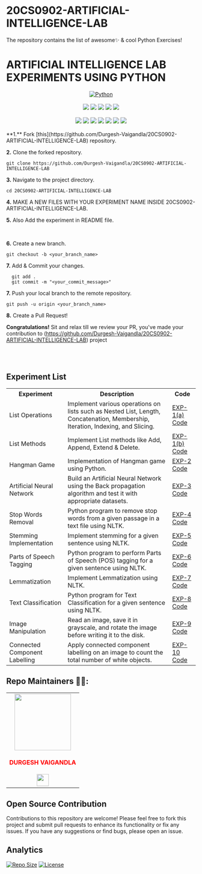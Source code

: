 # 20CS0902-ARTIFICIAL-INTELLIGENCE-LAB
The repository contains the list of awesome✨ &amp; cool Python Exercises!

<h1 style="align=center">ARTIFICIAL INTELLIGENCE LAB EXPERIMENTS USING PYTHON</h1>

<div align="center">
<a href="https://github.com/topics/python"><img alt="Python" src="https://img.shields.io/badge/PYTHON%20-%23E34F26.svg?&style=for-the-badge"/></a>
<br>
<br>
<a href="https://github.com/Durgesh-Vaigandla/20CS0902-ARTIFICIAL-INTELLIGENCE-LAB"><img src="https://badges.frapsoft.com/os/v1/open-source.svg?v=103"></a>
<a href="https://github.com/Durgesh-Vaigandla/20CS0902-ARTIFICIAL-INTELLIGENCE-LAB"><img src="https://img.shields.io/badge/Built%20by-developers%20%3C%2F%3E-0059b3"></a>
<a href="https://github.com/Durgesh-Vaigandla/20CS0902-ARTIFICIAL-INTELLIGENCE-LAB"><img src="https://img.shields.io/static/v1.svg?label=Contributions&message=Welcome&color=yellow"></a>
<a href="https://github.com/Durgesh-Vaigandla/"><img src="https://img.shields.io/badge/Maintained%3F-yes-brightgreen.svg?v=103"></a>
<a href="https://github.com/Durgesh-Vaigandla/20CS0902-ARTIFICIAL-INTELLIGENCE-LAB/blob/main/LICENSE"><img src="https://img.shields.io/badge/license-MIT-blue.svg?v=103"></a>
<br>

<br>
<a href="https://github.com/Durgesh-Vaigandla/20CS0902-ARTIFICIAL-INTELLIGENCE-LAB/graphs/contributors"><img src="https://img.shields.io/github/contributors/Durgesh-Vaigandla/20CS0902-ARTIFICIAL-INTELLIGENCE-LAB?color=brightgreen"></a>
<a href="https://github.com/Durgesh-Vaigandla/20CS0902-ARTIFICIAL-INTELLIGENCE-LAB/stargazers"><img src="https://img.shields.io/github/stars/Durgesh-Vaigandla/20CS0902-ARTIFICIAL-INTELLIGENCE-LAB?color=0059b3"></a>
<a href="https://github.com/Durgesh-Vaigandla/20CS0902-ARTIFICIAL-INTELLIGENCE-LAB/network/members"><img src="https://img.shields.io/github/forks/Durgesh-Vaigandla/20CS0902-ARTIFICIAL-INTELLIGENCE-LAB?color=yellow"></a>
<a href="https://github.com/Durgesh-Vaigandla/20CS0902-ARTIFICIAL-INTELLIGENCE-LAB/issues"><img src="https://img.shields.io/github/issues/Durgesh-Vaigandla/20CS0902-ARTIFICIAL-INTELLIGENCE-LAB?color=0059b3"></a>
<a href="https://github.com/Durgesh-Vaigandla/20CS0902-ARTIFICIAL-INTELLIGENCE-LAB/issues?q=is%3Aissue+is%3Aclosed"><img src="https://img.shields.io/github/issues-closed-raw/Durgesh-Vaigandla/20CS0902-ARTIFICIAL-INTELLIGENCE-LAB?color=yellow"></a>
<a href="https://github.com/Durgesh-Vaigandla/20CS0902-ARTIFICIAL-INTELLIGENCE-LAB/pulls"><img src="https://img.shields.io/github/issues-pr/Durgesh-Vaigandla/20CS0902-ARTIFICIAL-INTELLIGENCE-LAB?color=brightgreen"></a>
<a href="https://github.com/Durgesh-Vaigandla/20CS0902-ARTIFICIAL-INTELLIGENCE-LAB/pulls?q=is%3Apr+is%3Aclosed"><img src="https://img.shields.io/github/issues-pr-closed-raw/Durgesh-Vaigandla/20CS0902-ARTIFICIAL-INTELLIGENCE-LAB?color=0059b3"></a> 

</div>

<br>
**1.** Fork [this](https://github.com/Durgesh-Vaigandla/20CS0902-ARTIFICIAL-INTELLIGENCE-LAB) repository.

**2.** Clone the forked repository.

```terminal
git clone https://github.com/Durgesh-Vaigandla/20CS0902-ARTIFICIAL-INTELLIGENCE-LAB 
```

**3.** Navigate to the project directory.

```terminal
cd 20CS0902-ARTIFICIAL-INTELLIGENCE-LAB
```

**4.**  MAKE A NEW FILES WITH YOUR EXPERIMENT NAME INSIDE 20CS0902-ARTIFICIAL-INTELLIGENCE-LAB.
<br>

**5.**  Also Add the experiment in README file.
          
 
<br>

**6.** Create a new branch.

```terminal
git checkout -b <your_branch_name>
```

**7.** Add & Commit your changes.

```terminal
  git add .
  git commit -m "<your_commit_message>"
```

**7.** Push your local branch to the remote repository.

```terminal
git push -u origin <your_branch_name>
```

**8.** Create a Pull Request!

**Congratulations!** Sit and relax till we review your PR, you've made your contribution to (https://github.com/Durgesh-Vaigandla/20CS0902-ARTIFICIAL-INTELLIGENCE-LAB) project

<br>

<br>
<h2>Experiment List</h2>
    <table style="width: 100%; border-collapse: collapse;">
        <tr>
            <th>Experiment</th>
            <th>Description</th>
            <th>Code</th>
        </tr>
        <tr>
            <td>List Operations</td>
            <td>Implement various operations on lists such as Nested List, Length, Concatenation, Membership, Iteration, Indexing, and Slicing.</td>
            <td><a href="https://github.com/Durgesh-Vaigandla/20CS0902-ARTIFICIAL-INTELLIGENCE-LAB/blob/main/EXP-1(A).py">EXP-1(a) Code</a></td>
        </tr>
        <tr>
            <td>List Methods</td>
            <td>Implement List methods like Add, Append, Extend & Delete.</td>
            <td><a href="https://github.com/Durgesh-Vaigandla/20CS0902-ARTIFICIAL-INTELLIGENCE-LAB/blob/main/EXP-1(B).py">EXP-1(b) Code</a></td>
        </tr>
        <tr>
            <td>Hangman Game</td>
            <td>Implementation of Hangman game using Python.</td>
            <td><a href="https://github.com/Durgesh-Vaigandla/20CS0902-ARTIFICIAL-INTELLIGENCE-LAB/blob/main/EXP-2.py">EXP-2 Code</a></td>
        </tr>
        <tr>
            <td>Artificial Neural Network</td>
            <td>Build an Artificial Neural Network using the Back propagation algorithm and test it with appropriate datasets.</td>
            <td><a href="https://github.com/Durgesh-Vaigandla/20CS0902-ARTIFICIAL-INTELLIGENCE-LAB/blob/main/EXP-3.py">EXP-3 Code</a></td>
        </tr>
        <tr>
            <td>Stop Words Removal</td>
            <td>Python program to remove stop words from a given passage in a text file using NLTK.</td>
            <td><a href="https://github.com/Durgesh-Vaigandla/20CS0902-ARTIFICIAL-INTELLIGENCE-LAB/blob/main/EXP-4.py">EXP-4 Code</a></td>
        </tr>
        <tr>
            <td>Stemming Implementation</td>
            <td>Implement stemming for a given sentence using NLTK.</td>
            <td><a href="https://github.com/Durgesh-Vaigandla/20CS0902-ARTIFICIAL-INTELLIGENCE-LAB/blob/main/EXP-5.py">EXP-5 Code</a></td>
        </tr>
        <tr>
            <td>Parts of Speech Tagging</td>
            <td>Python program to perform Parts of Speech (POS) tagging for a given sentence using NLTK.</td>
            <td><a href="https://github.com/Durgesh-Vaigandla/20CS0902-ARTIFICIAL-INTELLIGENCE-LAB/blob/main/EXP-6.py">EXP-6 Code</a></td>
        </tr>
        <tr>
            <td>Lemmatization</td>
            <td>Implement Lemmatization using NLTK.</td>
            <td><a href="https://github.com/Durgesh-Vaigandla/20CS0902-ARTIFICIAL-INTELLIGENCE-LAB/blob/main/EXP-7.py">EXP-7 Code</a></td>
        </tr>
        <tr>
            <td>Text Classification</td>
            <td>Python program for Text Classification for a given sentence using NLTK.</td>
            <td><a href="https://github.com/Durgesh-Vaigandla/20CS0902-ARTIFICIAL-INTELLIGENCE-LAB/blob/main/EXP-8.py">EXP-8 Code</a></td>
        </tr>
        <tr>
            <td>Image Manipulation</td>
            <td>Read an image, save it in grayscale, and rotate the image before writing it to the disk.</td>
            <td><a href="https://github.com/Durgesh-Vaigandla/20CS0902-ARTIFICIAL-INTELLIGENCE-LAB/blob/main/EXP-9.py">EXP-9 Code</a></td>
        </tr>
        <tr>
            <td>Connected Component Labelling</td>
            <td>Apply connected component labelling on an image to count the total number of white objects.</td>
            <td><a href="https://github.com/Durgesh-Vaigandla/20CS0902-ARTIFICIAL-INTELLIGENCE-LAB/blob/main/EXP-10.py">EXP-10 Code</a></td>
        </tr>
    </table>

## Repo Maintainers 👷👷:

 
<table>
<tr>
<td align="center"><a href="https://github.com/Durgesh-Vaigandla"><img src="https://avatars.githubusercontent.com/u/60268067?v=4" width=150px height=150px /></a></br> <h4 style="color:red;">DURGESH VAIGANDLA</h4>
<a href="https://www.linkedin.com/in/vaigandladurgesh"><img src="https://mpng.subpng.com/20180324/vhe/kisspng-linkedin-computer-icons-logo-social-networking-ser-facebook-5ab6ebfe5f5397.2333748215219374063905.jpg" width="32px" height="32px"></a></td>
</tr>
</table>

## Open Source Contribution

Contributions to this repository are welcome! Please feel free to fork this project and submit pull requests to enhance its functionality or fix any issues. If you have any suggestions or find bugs, please open an issue.

## Analytics

[![Repo Size](https://img.shields.io/github/repo-size/Durgesh-Vaigandla/20CS0902-ARTIFICIAL-INTELLIGENCE-LAB.svg)](https://github.com/Durgesh-Vaigandla/20CS0902-ARTIFICIAL-INTELLIGENCE-LAB)
[![License](https://img.shields.io/github/license/Durgesh-Vaigandla/20CS0902-ARTIFICIAL-INTELLIGENCE-LAB.svg)](https://github.com/Durgesh-Vaigandla/20CS0902-ARTIFICIAL-INTELLIGENCE-LAB/blob/main/LICENSE)
